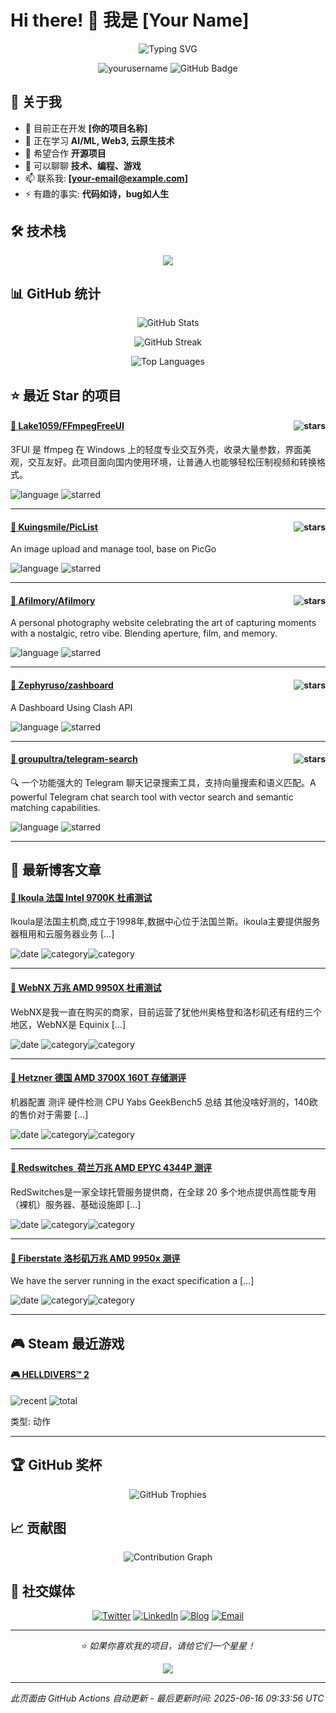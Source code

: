 # Hi there! 👋 我是 [Your Name]

<p align="center">
  <img src="https://readme-typing-svg.herokuapp.com?font=Fira+Code&pause=1000&color=36BCF7&center=true&vCenter=true&width=435&lines=全栈开发者;开源爱好者;终身学习者;代码改变世界" alt="Typing SVG" />
</p>

<p align="center">
  <img src="https://komarev.com/ghpvc/?username=yourusername&label=Profile%20views&color=0e75b6&style=flat" alt="yourusername" />
  <img src="https://img.shields.io/github/followers/yourusername?label=Followers&style=social" alt="GitHub Badge">
</p>

## 🚀 关于我

- 🔭 目前正在开发 **[你的项目名称]**
- 🌱 正在学习 **AI/ML, Web3, 云原生技术**
- 👯 希望合作 **开源项目**
- 💬 可以聊聊 **技术、编程、游戏**
- 📫 联系我: **[your-email@example.com]**
- ⚡ 有趣的事实: **代码如诗，bug如人生**

## 🛠️ 技术栈

<p align="center">
  <img src="https://skillicons.dev/icons?i=python,javascript,typescript,react,vue,nodejs,docker,kubernetes,aws,gcp,linux,git,vscode,figma" />
</p>

## 📊 GitHub 统计

<p align="center">
  <img src="https://github-readme-stats.vercel.app/api?username=yourusername&show_icons=true&theme=tokyonight&hide_border=true" alt="GitHub Stats" />
</p>

<p align="center">
  <img src="https://github-readme-streak-stats.herokuapp.com/?user=yourusername&theme=tokyonight&hide_border=true" alt="GitHub Streak" />
</p>

<p align="center">
  <img src="https://github-readme-stats.vercel.app/api/top-langs/?username=yourusername&layout=compact&theme=tokyonight&hide_border=true" alt="Top Languages" />
</p>

## ⭐ 最近 Star 的项目

<!-- GITHUB_STARS:START -->
<div align="left">
  <h4>
    <a href="https://github.com/Lake1059/FFmpegFreeUI" target="_blank">
      📄 Lake1059/FFmpegFreeUI
    </a>
    <img src="https://img.shields.io/github/stars/Lake1059/FFmpegFreeUI?style=social" alt="stars" align="right">
  </h4>
  <p>3FUI 是 ffmpeg 在 Windows 上的轻度专业交互外壳，收录大量参数，界面美观，交互友好。此项目面向国内使用环境，让普通人也能够轻松压制视频和转换格式。</p>
  <p>
    <img src="https://img.shields.io/badge/Language-Visual Basic .NET-blue?style=flat-square" alt="language">
    <img src="https://img.shields.io/badge/Starred-未知时间-green?style=flat-square" alt="starred">
  </p>
</div>

---

<div align="left">
  <h4>
    <a href="https://github.com/Kuingsmile/PicList" target="_blank">
      🔷 Kuingsmile/PicList
    </a>
    <img src="https://img.shields.io/github/stars/Kuingsmile/PicList?style=social" alt="stars" align="right">
  </h4>
  <p>An image upload and manage tool, base on PicGo</p>
  <p>
    <img src="https://img.shields.io/badge/Language-TypeScript-blue?style=flat-square" alt="language">
    <img src="https://img.shields.io/badge/Starred-未知时间-green?style=flat-square" alt="starred">
  </p>
</div>

---

<div align="left">
  <h4>
    <a href="https://github.com/Afilmory/Afilmory" target="_blank">
      🔷 Afilmory/Afilmory
    </a>
    <img src="https://img.shields.io/github/stars/Afilmory/Afilmory?style=social" alt="stars" align="right">
  </h4>
  <p>A personal photography website celebrating the art of capturing moments with a nostalgic, retro vibe. Blending aperture, film, and memory.</p>
  <p>
    <img src="https://img.shields.io/badge/Language-TypeScript-blue?style=flat-square" alt="language">
    <img src="https://img.shields.io/badge/Starred-未知时间-green?style=flat-square" alt="starred">
  </p>
</div>

---

<div align="left">
  <h4>
    <a href="https://github.com/Zephyruso/zashboard" target="_blank">
      💚 Zephyruso/zashboard
    </a>
    <img src="https://img.shields.io/github/stars/Zephyruso/zashboard?style=social" alt="stars" align="right">
  </h4>
  <p>A Dashboard Using Clash API</p>
  <p>
    <img src="https://img.shields.io/badge/Language-Vue-blue?style=flat-square" alt="language">
    <img src="https://img.shields.io/badge/Starred-未知时间-green?style=flat-square" alt="starred">
  </p>
</div>

---

<div align="left">
  <h4>
    <a href="https://github.com/groupultra/telegram-search" target="_blank">
      🔷 groupultra/telegram-search
    </a>
    <img src="https://img.shields.io/github/stars/groupultra/telegram-search?style=social" alt="stars" align="right">
  </h4>
  <p>🔍  一个功能强大的 Telegram 聊天记录搜索工具，支持向量搜索和语义匹配。A powerful Telegram chat search tool with vector search and semantic matching capabilities.</p>
  <p>
    <img src="https://img.shields.io/badge/Language-TypeScript-blue?style=flat-square" alt="language">
    <img src="https://img.shields.io/badge/Starred-未知时间-green?style=flat-square" alt="starred">
  </p>
</div>

---
<!-- GITHUB_STARS:END -->

## 📝 最新博客文章

<!-- BLOG_POSTS:START -->
<div align="left">
  <h4>
    <a href="https://catcat.blog/ikoula-fr-intel-9700k-benchmark.html" target="_blank">
      📝 Ikoula 法国 Intel 9700K 杜甫测试
    </a>
  </h4>
  <p>Ikoula是法国主机商,成立于1998年,数据中心位于法国兰斯。ikoula主要提供服务器租用和云服务器业务 […]</p>
  <p>
    <img src="https://img.shields.io/badge/发布时间-20250616-blue?style=flat-square" alt="date">
    <img src="https://img.shields.io/badge/分类-服务器-green?style=flat-square" alt="category"><img src="https://img.shields.io/badge/分类-欧洲服务器-green?style=flat-square" alt="category">
  </p>
</div>

---

<div align="left">
  <h4>
    <a href="https://catcat.blog/webnx-10g-amd-9950x-benchmark.html" target="_blank">
      📝 WebNX 万兆 AMD 9950X 杜甫测试
    </a>
  </h4>
  <p>WebNX是我一直在购买的商家，目前运营了犹他州奥格登和洛杉矶还有纽约三个地区，WebNX是 Equinix […]</p>
  <p>
    <img src="https://img.shields.io/badge/发布时间-20250608-blue?style=flat-square" alt="date">
    <img src="https://img.shields.io/badge/分类-服务器-green?style=flat-square" alt="category"><img src="https://img.shields.io/badge/分类-美国服务器-green?style=flat-square" alt="category">
  </p>
</div>

---

<div align="left">
  <h4>
    <a href="https://catcat.blog/hetzner-de-amd-3700x-160t-hdd.html" target="_blank">
      📝 Hetzner 德国 AMD 3700X 160T 存储测评
    </a>
  </h4>
  <p>机器配置 测评 硬件检测 CPU Yabs GeekBench5 总结 其他没啥好测的，140欧的售价对于需要 […]</p>
  <p>
    <img src="https://img.shields.io/badge/发布时间-20250520-blue?style=flat-square" alt="date">
    <img src="https://img.shields.io/badge/分类-存储服务器-green?style=flat-square" alt="category"><img src="https://img.shields.io/badge/分类-服务器-green?style=flat-square" alt="category">
  </p>
</div>

---

<div align="left">
  <h4>
    <a href="https://catcat.blog/redswitches-ams-amd-epyc-4344p-benchmark.html" target="_blank">
      📝 Redswitches  荷兰万兆 AMD EPYC 4344P 测评
    </a>
  </h4>
  <p>RedSwitches是一家全球托管服务提供商，在全球 20 多个地点提供高性能专用（裸机）服务器、基础设施即 […]</p>
  <p>
    <img src="https://img.shields.io/badge/发布时间-20250507-blue?style=flat-square" alt="date">
    <img src="https://img.shields.io/badge/分类-服务器-green?style=flat-square" alt="category"><img src="https://img.shields.io/badge/分类-欧洲服务器-green?style=flat-square" alt="category">
  </p>
</div>

---

<div align="left">
  <h4>
    <a href="https://catcat.blog/fiberstate-10g-amd-9950x-benchmark-la.html" target="_blank">
      📝 Fiberstate 洛杉矶万兆 AMD 9950x 测评
    </a>
  </h4>
  <p>We have the server running in the exact specification a […]</p>
  <p>
    <img src="https://img.shields.io/badge/发布时间-20250506-blue?style=flat-square" alt="date">
    <img src="https://img.shields.io/badge/分类-服务器-green?style=flat-square" alt="category"><img src="https://img.shields.io/badge/分类-美国服务器-green?style=flat-square" alt="category">
  </p>
</div>

---
<!-- BLOG_POSTS:END -->

## 🎮 Steam 最近游戏

<!-- STEAM_GAMES:START -->
<div align="left">
  <h4>
    <a href="https://store.steampowered.com/app/553850/" target="_blank">
      🎮 HELLDIVERS™ 2
    </a>
  </h4>
  <p>
    <img src="https://img.shields.io/badge/最近2周-26.9小时-blue?style=flat-square" alt="recent">
    <img src="https://img.shields.io/badge/总时长-40.8小时-green?style=flat-square" alt="total">
  </p>
  <p>类型: 动作</p>
</div>

---
<!-- STEAM_GAMES:END -->

## 🏆 GitHub 奖杯

<p align="center">
  <img src="https://github-profile-trophy.vercel.app/?username=yourusername&theme=onedark&no-frame=true&row=2&column=3" alt="GitHub Trophies" />
</p>

## 📈 贡献图

<p align="center">
  <img src="https://github-readme-activity-graph.vercel.app/graph?username=yourusername&theme=tokyo-night&hide_border=true" alt="Contribution Graph" />
</p>

## 🔗 社交媒体

<p align="center">
  <a href="https://twitter.com/yourusername"><img src="https://img.shields.io/badge/Twitter-1DA1F2?style=for-the-badge&logo=twitter&logoColor=white" alt="Twitter"></a>
  <a href="https://linkedin.com/in/yourusername"><img src="https://img.shields.io/badge/LinkedIn-0077B5?style=for-the-badge&logo=linkedin&logoColor=white" alt="LinkedIn"></a>
  <a href="https://yourblog.com"><img src="https://img.shields.io/badge/Blog-FF5722?style=for-the-badge&logo=blogger&logoColor=white" alt="Blog"></a>
  <a href="mailto:your-email@example.com"><img src="https://img.shields.io/badge/Email-D14836?style=for-the-badge&logo=gmail&logoColor=white" alt="Email"></a>
</p>

---

<p align="center">
  <i>⭐️ 如果你喜欢我的项目，请给它们一个星星！</i>
</p>

<p align="center">
  <img src="https://capsule-render.vercel.app/api?type=waving&color=gradient&height=60&section=footer" />
</p>

---
*此页面由 GitHub Actions 自动更新 - 最后更新时间: <!-- UPDATE_TIME:START -->2025-06-16 09:33:56 UTC<!-- UPDATE_TIME:END -->* 
